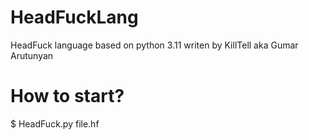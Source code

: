 # HeadFuckLang
HeadFuck language based on python 3.11
writen by KillTell aka Gumar Arutunyan

# How to start?
$  HeadFuck.py file.hf
